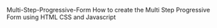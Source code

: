 Multi-Step-Progressive-Form
How to create the Multi Step Progressive Form using HTML CSS and Javascript
